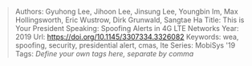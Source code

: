 > Authors: Gyuhong Lee, Jihoon Lee, Jinsung Lee, Youngbin Im, Max Hollingsworth, Eric Wustrow, Dirk Grunwald, Sangtae Ha
> Title: This is Your President Speaking: Spoofing Alerts in 4G LTE Networks
> Year: 2019
> Url: https://doi.org/10.1145/3307334.3326082
> Keywords: wea, spoofing, security, presidential alert, cmas, lte
> Series: MobiSys '19
> Tags: *Define your own tags here, separate by comma*